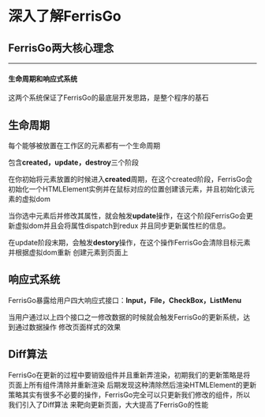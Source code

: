 # 深入了解FerrisGo

## FerrisGo两大核心理念
---

#### 生命周期和响应式系统
这两个系统保证了FerrisGo的最底层开发思路，是整个程序的基石


## 生命周期
每个能够被放置在工作区的元素都有一个生命周期

包含**created，update，destroy**三个阶段

在你初始将元素放置的时候进入**created**周期，在这个created阶段，FerrisGo会初始化一个HTMLElement实例并在鼠标对应的位置创建该元素，并且初始化该元素的虚拟dom

当你选中元素后并修改其属性，就会触发**update**操作，在这个阶段FerrisGo会更新虚拟dom并且会将属性dispatch到redux
并且同步更新属性栏的信息。

在update阶段末期，会触发**destory**操作，在这个操作FerrisGo会清除目标元素并根据虚拟dom重新
创建元素到页面上

## 响应式系统

FerrisGo暴露给用户四大响应式接口：**Input，File，CheckBox，ListMenu**

当用户通过以上四个接口之一修改数据的时候就会触发FerrisGo的更新系统，达到通过数据操作
修改页面样式的效果

## Diff算法

FerrisGo在更新的过程中要销毁组件并且重新弄渲染，初期我们的更新策略是将页面上所有组件清除并重新渲染
后期发现这种清除然后渲染HTMLElement的更新策略其实有很多不必要的操作，FerrisGo完全可以只更新我们修改的组件，所以我们引入了Diff算法
来靶向更新页面，大大提高了FerrisGo的性能